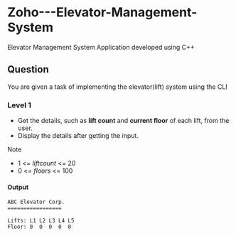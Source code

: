 # Zoho---Elevator-Management-System
Elevator Management System Application developed using C++

## Question
You are given a task of implementing the elevator(lift) system using the CLI

### Level 1
 - Get the details, such as **lift count** and **current floor** of each lift, from the user.
 - Display the details after getting the input.

> [!NOTE]
> - 1 <= *liftcount* <= 20
> - 0 <= *floors* <= 100

#### Output
```
ABC Elevator Corp.
=================

Lifts: L1 L2 L3 L4 L5
Floor: 0  0  0  0  0 
```


